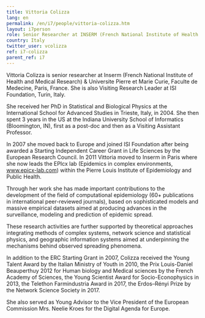 ```yaml
---
title: Vittoria Colizza
lang: en
permalink: /en/i7/people/vittoria-colizza.htm
layout: i7person
role: Senior Researcher at INSERM (French National Institute of Health and Medical Research)
country: Italy
twitter_user: vcolizza
ref: i7-colizza
parent_ref: i7
---
```

Vittoria Colizza is senior researcher at Inserm (French National Institute of Health and Medical Research) & Universite Pierre et Marie Curie, Faculte de Medecine, Paris, France. She is also Visiting Research Leader at ISI Foundation, Turin, Italy.

She received her PhD in Statistical and Biological Physics at the International School for Advanced Studies in Trieste, Italy, in 2004. She then spent 3 years in the US at the Indiana University School of Informatics (Bloomington, IN), first as a post-doc and then as a Visiting Assistant Professor.

In 2007 she moved back to Europe and joined ISI Foundation after being awarded a Starting Independent Career Grant in Life Sciences by the European Research Council. In 2011 Vittoria moved to Inserm in Paris where she now leads the EPIcx lab (Epidemics in complex environments, www.epicx-lab.com) within the Pierre Louis Institute of Epidemiology and Public Health.

Through her work she has made important contributions to the development of the field of computational epidemiology (60+ publications in international peer-reviewed journals), based on sophisticated models and massive empirical datasets aimed at producing advances in the surveillance, modeling and prediction of epidemic spread.

These research activities are further supported by theoretical approaches integrating methods of complex systems, network science and statistical physics, and geographic information systems aimed at underpinning the mechanisms behind observed spreading phenomena.

In addition to the ERC Starting Grant in 2007, Colizza received the Young Talent Award by the Italian Ministry of Youth in 2010, the Prix Louis-Daniel Beauperthuy 2012 for Human biology and Medical sciences by the French Academy of Sciences, the Young Scientist Award for Socio-Econophysics in 2013, the Telethon Farmindustria Award in 2017, the Erdos–Rényi Prize by the Network Science Society in 2017.

She also served as Young Advisor to the Vice President of the European Commission Mrs. Neelie Kroes for the Digital Agenda for Europe.


